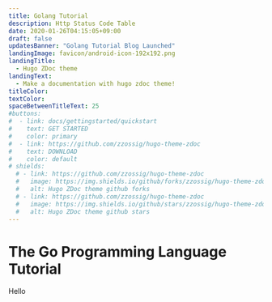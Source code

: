 ```yaml
---
title: Golang Tutorial
description: Http Status Code Table
date: 2020-01-26T04:15:05+09:00
draft: false
updatesBanner: "Golang Tutorial Blog Launched"
landingImage: favicon/android-icon-192x192.png
landingTitle:
  - Hugo ZDoc theme
landingText:
  - Make a documentation with hugo zdoc theme!
titleColor:
textColor:
spaceBetweenTitleText: 25
#buttons:
#  - link: docs/gettingstarted/quickstart
#    text: GET STARTED
#    color: primary
#  - link: https://github.com/zzossig/hugo-theme-zdoc
#    text: DOWNLOAD
#    color: default
# shields:
  # - link: https://github.com/zzossig/hugo-theme-zdoc
  #   image: https://img.shields.io/github/forks/zzossig/hugo-theme-zdoc?label=Fork&style=social
  #   alt: Hugo ZDoc theme github forks
  # - link: https://github.com/zzossig/hugo-theme-zdoc
  #   image: https://img.shields.io/github/stars/zzossig/hugo-theme-zdoc?label=Star&style=social
  #   alt: Hugo ZDoc theme github stars
---
```


# The Go Programming Language Tutorial

Hello